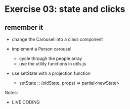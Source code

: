 <!-- .slide: class="center" -->

# Exercise 03: state and clicks

## remember it

- change the Carousel into a class component

- implement a Person carousel

  - cycle through the people array
  - use the utility functions in utils.js

- use setState with a projection function
  - setState :: (oldState, props) => partial\<newState>

Notes:

- LIVE CODING
